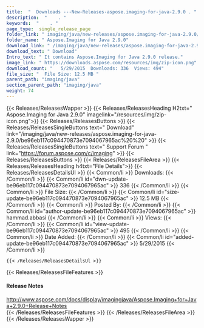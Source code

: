 ```yaml
---
title:  "  Downloads ---New-Releases-aspose.imaging-for-java-2.9.0 . " 
description:  "    . " 
keywords:  "    . " 
page_type:  single_release_page
folder_link: " imaging/java/new-releases/aspose.imaging-for-java-2.9.0/"
folder_name: " Aspose.Imaging for Java 2.9.0"
download_link: " /imaging/java/new-releases/aspose.imaging-for-java-2.9.0/be96eb117c094470873e7094067965ac"
download_text: " Download"
Intro_text: " It contains Aspose.Imaging for Java 2.9.0 release."
image_link: " https://downloads.aspose.com/resources/img/zip-icon.png"
download_count: "   5/29/2015  Downloads: 336  Views: 494"
file_size: "  File Size: 12.5 MB "
parent_path: "imaging/java"
section_parent_path: "imaging/java"
weight: 74 
---
```


{{< Releases/ReleasesWapper >}}
  {{< Releases/ReleasesHeading H2txt=" Aspose.Imaging for Java 2.9.0" imagelink="/resources/img/zip-icon.png">}}
  {{< Releases/ReleasesButtons >}}
    {{< Releases/ReleasesSingleButtons text=" Download" link="/imaging/java/new-releases/aspose.imaging-for-java-2.9.0/be96eb117c094470873e7094067965ac%20%20" >}}
    {{< Releases/ReleasesSingleButtons text=" Support Forum " link="https://forum.aspose.com/c/imaging" >}}
  {{< Releases/ReleasesButtons >}}
  {{< Releases/ReleasesFileArea >}}
    {{< Releases/ReleasesHeading h4txt="File Details">}}
    {{< Releases/ReleasesDetailsUl >}}
            {{< Common/li  >}} Downloads: {{< /Common/li >}} 
      {{< Common/li id="dwn-update-be96eb117c094470873e7094067965ac" >}} 336 {{< /Common/li >}} 
      {{< Common/li  >}} File Size: {{< /Common/li >}} 
      {{< Common/li id="size-update-be96eb117c094470873e7094067965ac" >}} 12.5 MB {{< /Common/li >}} 
      {{< Common/li  >}} Posted By: {{< /Common/li >}} 
      {{< Common/li id="author-update-be96eb117c094470873e7094067965ac" >}} hammad.abbasi {{< /Common/li >}} 
      {{< Common/li  >}} Views: {{< /Common/li >}} 
      {{< Common/li id="view-update-be96eb117c094470873e7094067965ac" >}} 495 {{< /Common/li >}} 
      {{< Common/li  >}} Date Added: {{< /Common/li >}} 
      {{< Common/li id="added-update-be96eb117c094470873e7094067965ac" >}} 5/29/2015 {{< /Common/li >}} 

    {{< /Releases/ReleasesDetailsUl >}}

  {{< Releases/ReleasesFileFeatures >}}
      <h4>Release Notes</h4><div><a href="http://www.aspose.com/docs/display/imagingjava/Aspose.Imaging+for+Java+2.9.0+Release+Notes">http://www.aspose.com/docs/display/imagingjava/Aspose.Imaging+for+Java+2.9.0+Release+Notes</a></div>
  {{< /Releases/ReleasesFileFeatures >}}
 {{< /Releases/ReleasesFileArea >}}
{{< /Releases/ReleasesWapper >}}


